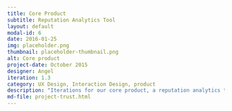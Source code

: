 ```yaml
---
title: Core Product
subtitle: Reputation Analytics Tool
layout: default
modal-id: 6
date: 2016-01-25
img: placeholder.png
thumbnail: placeholder-thumbnail.png
alt: Core product
project-date: October 2015
designer: Angel
iteration: 1.3
category: UX Design, Interaction Design, product
description: "Iterations for our core product, a reputation analytics tool. "
md-file: project-trust.html
---
```

